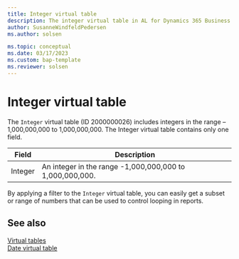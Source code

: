 ```yaml
---
title: Integer virtual table
description: The integer virtual table in AL for Dynamics 365 Business Central
author: SusanneWindfeldPedersen
ms.author: solsen

ms.topic: conceptual
ms.date: 03/17/2023
ms.custom: bap-template
ms.reviewer: solsen
---
```


# Integer virtual table

The `Integer` virtual table (ID 2000000026) includes integers in the range –1,000,000,000 to 1,000,000,000. The Integer virtual table contains only one field.

| Field	| Description |
|-------|-------------|
|Integer| An integer in the range -1,000,000,000 to 1,000,000,000.|

By applying a filter to the `Integer` virtual table, you can easily get a subset or range of numbers that can be used to control looping in reports.

## See also

[Virtual tables](devenv-virtual-tables.md)  
[Date virtual table](devenv-date-virtual-table.md)